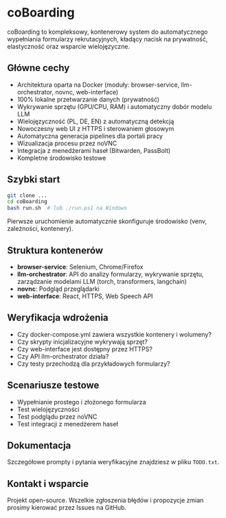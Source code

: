 # coBoarding

coBoarding to kompleksowy, kontenerowy system do automatycznego wypełniania formularzy rekrutacyjnych, kładący nacisk na prywatność, elastyczność oraz wsparcie wielojęzyczne.

## Główne cechy
- Architektura oparta na Docker (moduły: browser-service, llm-orchestrator, novnc, web-interface)
- 100% lokalne przetwarzanie danych (prywatność)
- Wykrywanie sprzętu (GPU/CPU, RAM) i automatyczny dobór modelu LLM
- Wielojęzyczność (PL, DE, EN) z automatyczną detekcją
- Nowoczesny web UI z HTTPS i sterowaniem głosowym
- Automatyczna generacja pipelines dla portali pracy
- Wizualizacja procesu przez noVNC
- Integracja z menedżerami haseł (Bitwarden, PassBolt)
- Kompletne środowisko testowe

## Szybki start

```bash
git clone ...
cd coBoarding
bash run.sh  # lub ./run.ps1 na Windows
```

Pierwsze uruchomienie automatycznie skonfiguruje środowisko (venv, zależności, kontenery).

## Struktura kontenerów
- **browser-service**: Selenium, Chrome/Firefox
- **llm-orchestrator**: API do analizy formularzy, wykrywanie sprzętu, zarządzanie modelami LLM (torch, transformers, langchain)
- **novnc**: Podgląd przeglądarki
- **web-interface**: React, HTTPS, Web Speech API

## Weryfikacja wdrożenia
- Czy docker-compose.yml zawiera wszystkie kontenery i wolumeny?
- Czy skrypty inicjalizacyjne wykrywają sprzęt?
- Czy web-interface jest dostępny przez HTTPS?
- Czy API llm-orchestrator działa?
- Czy testy przechodzą dla przykładowych formularzy?

## Scenariusze testowe
- Wypełnianie prostego i złożonego formularza
- Test wielojęzyczności
- Test podglądu przez noVNC
- Test integracji z menedżerem haseł

## Dokumentacja
Szczegółowe prompty i pytania weryfikacyjne znajdziesz w pliku `TODO.txt`.

## Kontakt i wsparcie
Projekt open-source. Wszelkie zgłoszenia błędów i propozycje zmian prosimy kierować przez Issues na GitHub.
